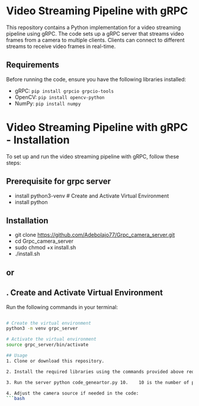 # Video Streaming Pipeline with gRPC

This repository contains a Python implementation for a video streaming pipeline using gRPC. The code sets up a gRPC server that streams video frames from a camera to multiple clients. Clients can connect to different streams to receive video frames in real-time.

## Requirements

Before running the code, ensure you have the following libraries installed:

- gRPC: `pip install grpcio grpcio-tools`
- OpenCV: `pip install opencv-python`
- NumPy: `pip install numpy`


# Video Streaming Pipeline with gRPC - Installation

To set up and run the video streaming pipeline with gRPC, follow these steps:


## Prerequisite for grpc server
- install python3-venv      # Create and Activate Virtual Environment
- install python 

## Installation

- git clone https://github.com/Adebolajo77/Grpc_camera_server.git
- cd Grpc_camera_server
- sudo chmod +x install.sh
- ./install.sh

## or 


## . Create and Activate Virtual Environment

Run the following commands in your terminal:

```bash

# Create the virtual environment
python3 -m venv grpc_server

# Activate the virtual environment
source grpc_server/bin/activate

## Usage
1. Clone or download this repository.

2. Install the required libraries using the commands provided above requirements.txt.

3. Run the server python code_geneartor.py 10.    10 is the number of ports you want to exposed to the client

4. Adjust the camera source if needed in the code:
```bash


